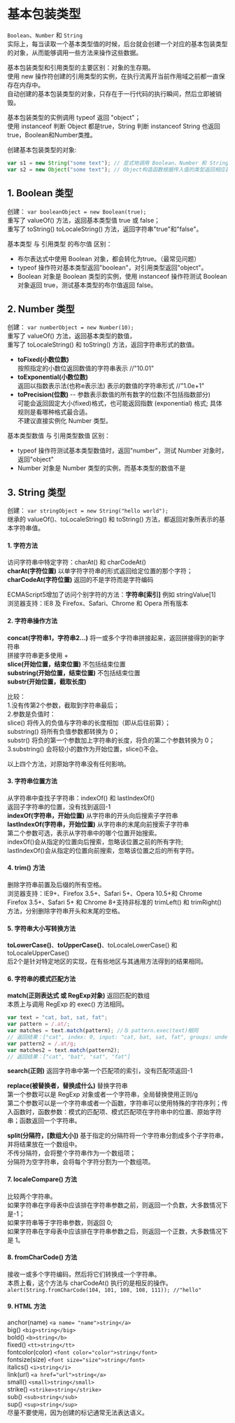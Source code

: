 # 基本包装类型
`Boolean`、`Number` 和 `String` <br>
实际上，每当读取一个基本类型值的时候，后台就会创建一个对应的基本包装类型的对象，从而能够调用一些方法来操作这些数据。 <br>

基本包装类型和引用类型的主要区别：对象的生存期。 <br>
使用 new 操作符创建的引用类型的实例，在执行流离开当前作用域之前都一直保存在内存中。 <br>
自动创建的基本包装类型的对象，只存在于一行代码的执行瞬间，然后立即被销毁。 <br>

基本包装类型的实例调用 typeof 返回 "object"； <br>
使用 instanceof 判断 Object 都是true，String 判断 instanceof String 也返回true，Boolean和Number类推。 <br>

创建基本包装类型的对象:
```js
var s1 = new String("some text"); // 显式地调用 Boolean、Number 和 String
var s2 = new Object("some text"); // Object构造函数根据传入值的类型返回相应基本包装类型的实例
```

## 1. Boolean 类型
创建： `var booleanObject = new Boolean(true);` <br>
重写了 valueOf() 方法，返回基本类型值 true 或 false； <br>
重写了 toString() toLocaleString() 方法，返回字符串"true"和"false"。 <br>

基本类型 与 引用类型 的布尔值 区别：
- 布尔表达式中使用 Boolean 对象，都会转化为true。（最常见问题）
- typeof 操作符对基本类型返回"boolean"，对引用类型返回"object"。
- Boolean 对象是 Boolean 类型的实例，使用 instanceof 操作符测试 Boolean 对象返回 true，测试基本类型的布尔值返回 false。

## 2. Number 类型
创建： `var numberObject = new Number(10);` <br>
重写了 valueOf() 方法，返回基本类型的数值， <br>
重写了 toLocaleString() 和 toString() 方法，返回字符串形式的数值。 <br>

- **toFixed(小数位数)** <br>
按照指定的小数位返回数值的字符串表示  //"10.01" <br>
- **toExponential(小数位数)** <br>
返回以指数表示法(也称e表示法) 表示的数值的字符串形式  //"1.0e+1" <br>
- **toPrecision(位数)**   -- 参数表示数值的所有数字的位数(不包括指数部分) <br>
可能会返回固定大小(fixed)格式，也可能返回指数 (exponential) 格式; 具体规则是看哪种格式最合适。 <br>
不建议直接实例化 Number 类型。 <br>

基本类型数值 与 引用类型数值 区别：
- typeof 操作符测试基本类型数值时，返回"number"，测试 Number 对象时， 返回"object"
- Number 对象是 Number 类型的实例，而基本类型的数值不是

## 3. String 类型
创建： `var stringObject = new String("hello world");` <br>
继承的 valueOf()、toLocaleString() 和 toString() 方法，都返回对象所表示的基本字符串值。 <br>

#### 1. 字符方法
访问字符串中特定字符：charAt() 和 charCodeAt() <br>
**charAt(字符位置)** 以单字符字符串的形式返回给定位置的那个字符； <br>
**charCodeAt(字符位置)** 返回的不是字符而是字符编码 <br>

ECMAScript5增加了访问个别字符的方法：**字符串[索引]** 例如 stringValue[1] <br>
浏览器支持：IE8 及 Firefox、Safari、Chrome 和 Opera 所有版本 <br>

#### 2. 字符串操作方法
**concat(字符串1，字符串2...)**  将一或多个字符串拼接起来，返回拼接得到的新字符串 <br>
拼接字符串更多使用 + <br>
**slice(开始位置，结束位置)** 不包括结束位置 <br>
**substring(开始位置，结束位置)** 不包括结束位置 <br>
**substr(开始位置，截取长度)** <br>

比较： <br>
1.没有传第2个参数，截取到字符串最后； <br>
2.参数是负值时： <br>
slice() 将传入的负值与字符串的长度相加（即从后往前算）； <br>
substring() 将所有负值参数都转换为 0； <br>
substr() 将负的第一个参数加上字符串的长度，将负的第二个参数转换为 0； <br>
3.substring() 会将较小的数作为开始位置，slice()不会。 <br>

以上四个方法，对原始字符串没有任何影响。 <br>

#### 3. 字符串位置方法
从字符串中查找子字符串：indexOf() 和 lastIndexOf() <br>
返回子字符串的位置，没有找到返回-1 <br>
**indexOf(字符串，开始位置)** 从字符串的开头向后搜索子字符串 <br>
**lastIndexOf(字符串，开始位置)** 从字符串的末尾向前搜索子字符串 <br>
第二个参数可选，表示从字符串中的哪个位置开始搜索。 <br>
indexOf()会从指定的位置向后搜索，忽略该位置之前的所有字符; <br>
lastIndexOf()会从指定的位置向前搜索，忽略该位置之后的所有字符。 <br>

#### 4. trim() 方法
删除字符串前置及后缀的所有空格。 <br>
浏览器支持：IE9+、Firefox 3.5+、Safari 5+、Opera 10.5+和 Chrome <br>
Firefox 3.5+、Safari 5+ 和 Chrome 8+支持非标准的 trimLeft() 和 trimRight() 方法，分别删除字符串开头和末尾的空格。 <br>

#### 5. 字符串大小写转换方法
**toLowerCase()**、**toUpperCase()**、toLocaleLowerCase() 和 toLocaleUpperCase() <br>
后2个是针对特定地区的实现，在有些地区与其通用方法得到的结果相同。 <br>

#### 6. 字符串的模式匹配方法
**match(正则表达式 或 RegExp对象)**  返回匹配的数组 <br>
本质上与调用 RegExp 的 exec() 方法相同。 <br>
```js
var text = "cat, bat, sat, fat";
var pattern = /.at/;
var matches = text.match(pattern); //与 pattern.exec(text)相同
// 返回结果：["cat", index: 0, input: "cat, bat, sat, fat", groups: undefined]
var pattern2 = /.at/g;
var matches2 = text.match(pattern2);
// 返回结果：["cat", "bat", "sat", "fat"]
```

**search(正则)**  返回字符串中第一个匹配项的索引，没有匹配项返回-1 <br>

**replace(被替换者，替换成什么)**  替换字符串 <br>
第一个参数可以是 RegExp 对象或者一个字符串，全局替换使用正则/g <br>
第二个参数可以是一个字符串或者一个函数，字符串可以使用特殊的字符序列；传入函数时，函数参数：模式的匹配项、模式匹配项在字符串中的位置、原始字符串；函数返回一个字符串。 <br>

**split(分隔符，[数组大小])**  基于指定的分隔符将一个字符串分割成多个子字符串，并将结果放在一个数组中。 <br>
不传分隔符，会将整个字符串作为一个数组项； <br>
分隔符为空字符串，会将每个字符分割为一个数组项。 <br>

#### 7. localeCompare() 方法
比较两个字符串。 <br>
如果字符串在字母表中应该排在字符串参数之前，则返回一个负数，大多数情况下是-1； <br>
如果字符串等于字符串参数，则返回 0; <br>
如果字符串在字母表中应该排在字符串参数之后，则返回一个正数，大多数情况下是 1。 <br>

#### 8. fromCharCode() 方法
接收一或多个字符编码，然后将它们转换成一个字符串。 <br>
本质上看，这个方法与 charCodeAt() 执行的是相反的操作。 <br>
`alert(String.fromCharCode(104, 101, 108, 108, 111)); //"hello"` <br>

#### 9. HTML 方法
anchor(name) `<a name= "name">string</a>` <br>
big() `<big>string</big>` <br>
bold() `<b>string</b>` <br>
fixed() `<tt>string</tt>` <br>
fontcolor(color) `<font color="color">string</font>` <br>
fontsize(size) `<font size="size">string</font> ` <br>
italics() `<i>string</i>` <br>
link(url) `<a href="url">string</a>` <br>
small() `<small>string</small> ` <br>
strike() `<strike>string</strike> ` <br>
sub() `<sub>string</sub>` <br>
sup() `<sup>string</sup>` <br>
尽量不要使用，因为创建的标记通常无法表达语义。 <br>